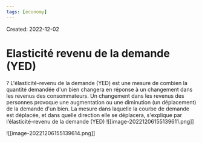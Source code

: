 ```yaml
---
tags: [economy]
---
```

Created: 2022-12-02

# Elasticité revenu de la demande (YED)
?
L'élasticité-revenu de la demande (YED) est une mesure de combien la quantité demandée d'un bien changera en réponse à un changement dans les revenus des consommateurs.
Un changement dans les revenus des personnes provoque une augmentation ou une diminution (un déplacement) de la demande d'un bien. La mesure dans laquelle la courbe de demande est déplacée, et dans quelle direction elle se déplacera, s'explique par l’élasticité-revenu de la demande (YED)
![[image-20221206155139611.png]]
<!--SR:!2024-05-12,43,130-->

![[image-20221206155139614.png]]


<!--SR:!2022-12-08,2,210-->